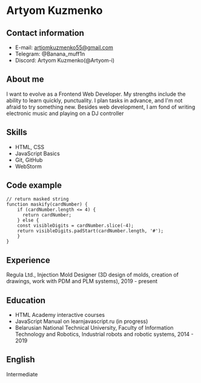 # Artyom Kuzmenko
## Contact information
* E-mail: artiomkuzmenko55@gmail.com
* Telegram: @Banana_muff1n
* Discord: Artyom Kuzmenko(@Artyom-i)
## About me
I want to evolve as a Frontend Web Developer. My strengths include the ability to learn quickly, punctuality. I plan tasks in advance, and I'm not afraid to try something new. Besides web development, I am fond of writing electronic music and playing on a DJ controller
## Skills
* HTML, CSS
* JavaScript Basics
* Git, GitHub
* WebStorm
## Code example
```
// return masked string
function maskify(cardNumber) {
    if (cardNumber.length <= 4) {
      return cardNumber;
    } else {
    const visibleDigits = cardNumber.slice(-4);
    return visibleDigits.padStart(cardNumber.length, '#');
    }
} 
```
## Experience
Regula Ltd., Injection Mold Designer (3D design of molds, creation of drawings, work with PDM and PLM systems), 2019 - present
## Education
* HTML Academy interactive courses
* JavaScript Manual on learnjavascript.ru (in progress)
* Belarusian National Technical University, Faculty of Information Technology and Robotics, Industrial robots and robotic systems, 2014 - 2019
## English
Intermediate